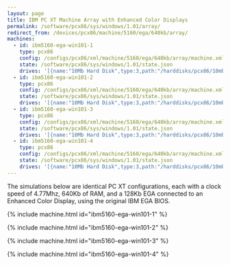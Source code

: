 ```yaml
---
layout: page
title: IBM PC XT Machine Array with Enhanced Color Displays
permalink: /software/pcx86/sys/windows/1.01/array/
redirect_from: /devices/pcx86/machine/5160/ega/640kb/array/
machines:
  - id: ibm5160-ega-win101-1
    type: pcx86
    config: /configs/pcx86/xml/machine/5160/ega/640kb/array/machine.xml
    state: /software/pcx86/sys/windows/1.01/state.json
    drives: '[{name:"10Mb Hard Disk",type:3,path:"/harddisks/pcx86/10mb/PCDOS200-WIN101-EGA.json"}]'
  - id: ibm5160-ega-win101-2
    type: pcx86
    config: /configs/pcx86/xml/machine/5160/ega/640kb/array/machine.xml
    state: /software/pcx86/sys/windows/1.01/state.json
    drives: '[{name:"10Mb Hard Disk",type:3,path:"/harddisks/pcx86/10mb/PCDOS200-WIN101-EGA.json"}]'
  - id: ibm5160-ega-win101-3
    type: pcx86
    config: /configs/pcx86/xml/machine/5160/ega/640kb/array/machine.xml
    state: /software/pcx86/sys/windows/1.01/state.json
    drives: '[{name:"10Mb Hard Disk",type:3,path:"/harddisks/pcx86/10mb/PCDOS200-WIN101-EGA.json"}]'
  - id: ibm5160-ega-win101-4
    type: pcx86
    config: /configs/pcx86/xml/machine/5160/ega/640kb/array/machine.xml
    state: /software/pcx86/sys/windows/1.01/state.json
    drives: '[{name:"10Mb Hard Disk",type:3,path:"/harddisks/pcx86/10mb/PCDOS200-WIN101-EGA.json"}]'
---
```


The simulations below are identical PC XT configurations, each with a clock speed of 4.77Mhz, 640Kb of RAM,
and a 128Kb EGA connected to an Enhanced Color Display, using the original IBM EGA BIOS.

{% include machine.html id="ibm5160-ega-win101-1" %}

{% include machine.html id="ibm5160-ega-win101-2" %}

{% include machine.html id="ibm5160-ega-win101-3" %}

{% include machine.html id="ibm5160-ega-win101-4" %}
